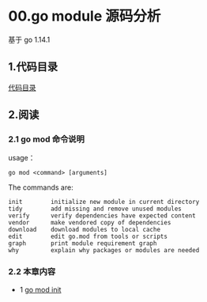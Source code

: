 # 00.go module 源码分析

基于 go 1.14.1

## 1.代码目录

[代码目录](../src/cmd/go/internal)

## 2.阅读

### 2.1 go mod 命令说明

usage：

```
go mod <command> [arguments]
```

The commands are:

```
init        initialize new module in current directory
tidy        add missing and remove unused modules
verify      verify dependencies have expected content
vendor      make vendored copy of dependencies
download    download modules to local cache
edit        edit go.mod from tools or scripts
graph       print module requirement graph
why         explain why packages or modules are needed
```

### 2.2 本章内容

- 1 [go mod init](./01.go%20mod%20%20init.md)
